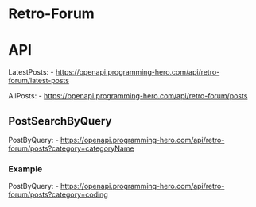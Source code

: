 # Retro-Forum


# API

LatestPosts: - https://openapi.programming-hero.com/api/retro-forum/latest-posts

AllPosts: - https://openapi.programming-hero.com/api/retro-forum/posts

## PostSearchByQuery

PostByQuery: -  https://openapi.programming-hero.com/api/retro-forum/posts?category=categoryName

### Example

PostByQuery: - https://openapi.programming-hero.com/api/retro-forum/posts?category=coding



